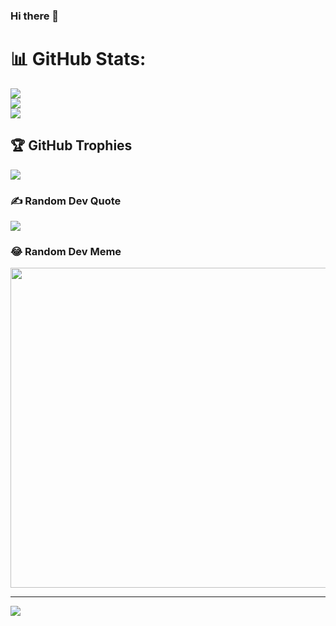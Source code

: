 ### Hi there 👋
# 📊 GitHub Stats:
![](https://github-readme-stats.vercel.app/api?username=KshitijThareja&theme=dark&hide_border=false&include_all_commits=false&count_private=false)<br/>
![](https://github-readme-streak-stats.herokuapp.com/?user=KshitijThareja&theme=dark&hide_border=false)<br/>
![](https://github-readme-stats.vercel.app/api/top-langs/?username=KshitijThareja&theme=dark&hide_border=false&include_all_commits=false&count_private=false&layout=compact)

## 🏆 GitHub Trophies
![](https://github-profile-trophy.vercel.app/?username=KshitijThareja&theme=radical&no-frame=false&no-bg=true&margin-w=4)

### ✍️ Random Dev Quote
![](https://quotes-github-readme.vercel.app/api?type=horizontal&theme=radical)

### 😂 Random Dev Meme
<img src="https://random-memer.herokuapp.com/" width="512px"/>

---
[![](https://visitcount.itsvg.in/api?id=KshitijThareja&icon=0&color=0)](https://visitcount.itsvg.in)

<!-- Proudly created with GPRM ( https://gprm.itsvg.in ) -->
<!--
**KshitijThareja/KshitijThareja** is a ✨ _special_ ✨ repository because its `README.md` (this file) appears on your GitHub profile.

Here are some ideas to get you started:

- 🔭 I’m currently working on ...
- 🌱 I’m currently learning ...
- 👯 I’m looking to collaborate on ...
- 🤔 I’m looking for help with ...
- 💬 Ask me about ...
- 📫 How to reach me: ...
- 😄 Pronouns: ...
- ⚡ Fun fact: ...
-->
